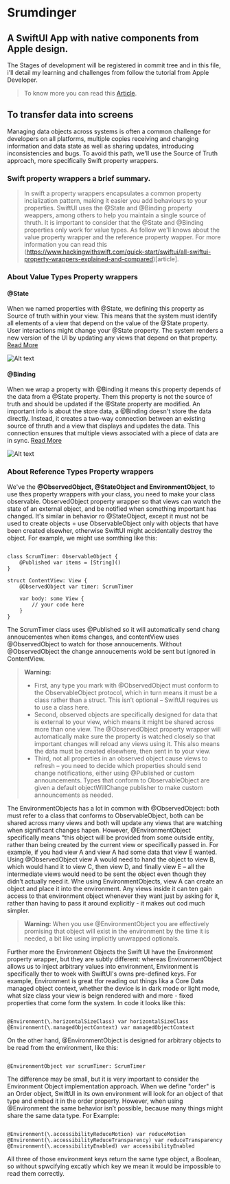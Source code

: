 # Srumdinger

## A SwiftUI App with native components from Apple design.

 The Stages of development will be registered in commit tree and in this file, i'll detail my learning and challenges from follow the tutorial from Apple Developer.
> To know more you can read this [Article](https://developer.apple.com/tutorials/app-dev-training/).

## To transfer data into screens

Managing data objects across systems is often a common challenge for developers on all platforms, multiple copies receiving and changing information and data state as well as sharing updates, introducing inconsistencies and bugs. To avoid this path, we'll use the Source of Truth approach, more specifically Swift property wrappers.

### Swift property wrappers a brief summary.

> In swift a property wrappers encapsulates a common property incialization pattern, making it easier you add behaviours to your properties. SwiftUI uses the @State and @Binding property weappers, among others to help you maintain a single source of thruth. It is important to consider that the @State and @Binding properties only work for value types. As follow we'll knows about the value property wrapper and the reference property wapper. For more information you can read this (https://www.hackingwithswift.com/quick-start/swiftui/all-swiftui-property-wrappers-explained-and-compared)[article].

### About Value Types Property wrappers
#### @State
When we named properties with @State, we defining this property as Source of truth within your view. This means that the system must identify all elements of a view that depend on the value of the @State property. 
User interactions might change your @State property. The system renders a new version of the UI by updating any views that depend on that property. [Read More](https://developer.apple.com/tutorials/app-dev-training/managing-data-flow-between-views#:~:text=for%20your%20data.-,State,-When%20you%20declare)

![Alt text](https://docs-assets.developer.apple.com/published/4d41103ac03035430535abe131f62030/SUI_045-010~dark@2x.png "@State Data flow")

#### @Binding 

When we wrap a property with @Binding it means this property depends of the data from a @State property. Them this property is not the source of truth and should be updated if the @State property are modified. An important info is about the store data, a @Binding doesn't store the data directly. Instead, it creates a two-way connection between an existing source of thruth and a view that displays and updates the data. This connection ensures that multiple views associated with a piece of data are in sync. [Read More](https://developer.apple.com/tutorials/app-dev-training/managing-data-flow-between-views#:~:text=the%20view%20hierarchy%3F-,Binding,-A%20property%20that)

![Alt text](https://docs-assets.developer.apple.com/published/7a0a8c072a8e53cb394f3a4ca713918d/SUI_045-020~dark@2x.png "@Binding Data flow")

### About Reference Types Property wrappers

We've the **@ObservedObject, @StateObject and EnvironmentObject**, to use thes property wrappers with your class, you need to make your class observable.
ObservedObject property wrapper so that views can watch the state of an external object, and be notified when something important has changed. It's similar in behavior ro @StateObject, except it must not be used to create objects = use ObservableObject only with objects that have been created elsewher, otherwise SwiftUI might accidentally destroy the object.
For example, we might use somthing like this:
<pre><code>
class ScrumTimer: ObservableObject {
    @Published var items = [String]()
}

struct ContentView: View {
    @ObservedObject var timer: ScrumTimer

    var body: some View {
        // your code here
    }
}
</code></pre>
The ScrumTimer class uses @Published so it will automatically send chang annoucementes when items changes, and contentView uses @ObservedObject to watch for those annoucements. Without @ObservedObject the change annoucements wold be sent but ignored in ContentView.
> **Warning:** 
> - First, any type you mark with @ObservedObject must conform to the ObservableObject protocol, which in turn means it must be a class rather than a struct. This isn’t optional – SwiftUI requires us to use a class here.
> - Second, observed objects are specifically designed for data that is external to your view, which means it might be shared across more than one view. The @ObservedObject property wrapper will automatically make sure the property is watched closely so that important changes will reload any views using it. This also means the data must be created elsewhere, then sent in to your view.
> - Third, not all properties in an observed object cause views to refresh – you need to decide which properties should send change notifications, either using @Published or custom announcements. Types that conform to ObservableObject are given a default objectWillChange publisher to make custom announcements as needed.

The EnvironmentObjects has a lot in common with @ObservedObject: both must refer to a class that conforms to ObservableObject, both can be shared across many views and both will update any views that are watching when significant changes hapen.  However, @EnvironmentObject specifically means “this object will be provided from some outside entity, rather than being created by the current view or specifically passed in. For example, if you had view A and view A had some data that view E wanted. Using @ObservedObject view A would need to hand the object to view B, which would hand it to view C, then view D, and finally view E – all the intermediate views would need to be sent the object even though they didn’t actually need it. Whe using EnvironmentObjects, view A can create an object and place it into the environment. Any views inside it can ten gain access to that environment object whenever they want just by asking for it, rather than having to pass it around explicitly - it makes out cod much simpler.
 > **Warning:** When you use @EnvironmentObject you are effectively promising that object will exist in the environment by the time it is needed, a bit like using implicitly unwrapped optionals.

Further more the Environment Objects the Swift UI have the Environment property wrapper, but they are subtly different: 
whereas EnvironmentObject allows us to inject arbitrary values into environment, Environment is specifically ther to woek with SwiftUI's owns pre-defined keys.
For example, Environment is great tfor reading out things lika a Core Data managed object context, whether the device is in dark mode or light mode, what size class your view is beign rendered with and more - fixed properties that come form the system. In code it looks like this:

<pre><code>
@Environment(\.horizontalSizeClass) var horizontalSizeClass
@Environment(\.managedObjectContext) var managedObjectContext
</code></pre>

On the other hand, @EnvironmentObject is designed for arbitrary objects to be read from the environment, like this:
<pre><code>
@EnvironmentObject var scrumTimer: ScrumTimer
</code></pre>
The difference may be small, but it is very important to consider the Environment Object implementation approach. When we define "order" is an Order object, SwiftUI in its own environment will look for an object of that type and embed it in the order property. However, when using @Environment the same behavior isn’t possible, because many things might share the same data type. For Example:

<pre><code>
@Environment(\.accessibilityReduceMotion) var reduceMotion
@Environment(\.accessibilityReduceTransparency) var reduceTransparency
@Environment(\.accessibilityEnabled) var accessibilityEnabled
</code></pre>

All three of those environment keys return the same type object, a Boolean, so without spwcifying excatly which key we mean it would be impossible to read them correctly.